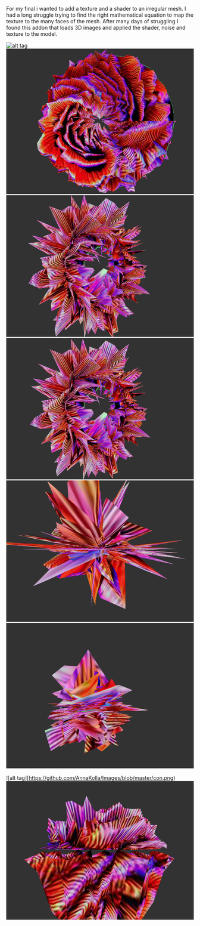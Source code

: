 
For my final i wanted to add a texture and a shader to an irregular mesh. I had a long struggle trying to find the right mathematical equation to map the texture to the many faces of the mesh. 
After many days of struggling I found this addon that loads 3D images and applied the shader, noise and texture to the model. 

![alt tag](https://github.com/AnnaKolla/Images/blob/master/don.pngg)
![alt tag](https://github.com/AnnaKolla/Images/blob/master/Don1.png)
![alt tag](https://github.com/AnnaKolla/Images/blob/master/don2.png)
![alt tag](https://github.com/AnnaKolla/Images/blob/master/don3.png)
![alt tag](https://github.com/AnnaKolla/Images/blob/master/don4.png)
![alt tag](https://github.com/AnnaKolla/Images/blob/master/don5.png)

![alt tag][https://github.com/AnnaKolla/Images/blob/master/con.png)
![alt tag](https://github.com/AnnaKolla/Images/blob/master/con1.png)
